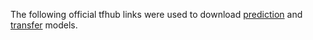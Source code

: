 The following official tfhub links were used to download [prediction](https://tfhub.dev/google/lite-model/magenta/arbitrary-image-stylization-v1-256/fp16/prediction/1?lite-format=tflite) and [transfer](https://tfhub.dev/google/lite-model/magenta/arbitrary-image-stylization-v1-256/fp16/transfer/1?lite-format=tflite) models.